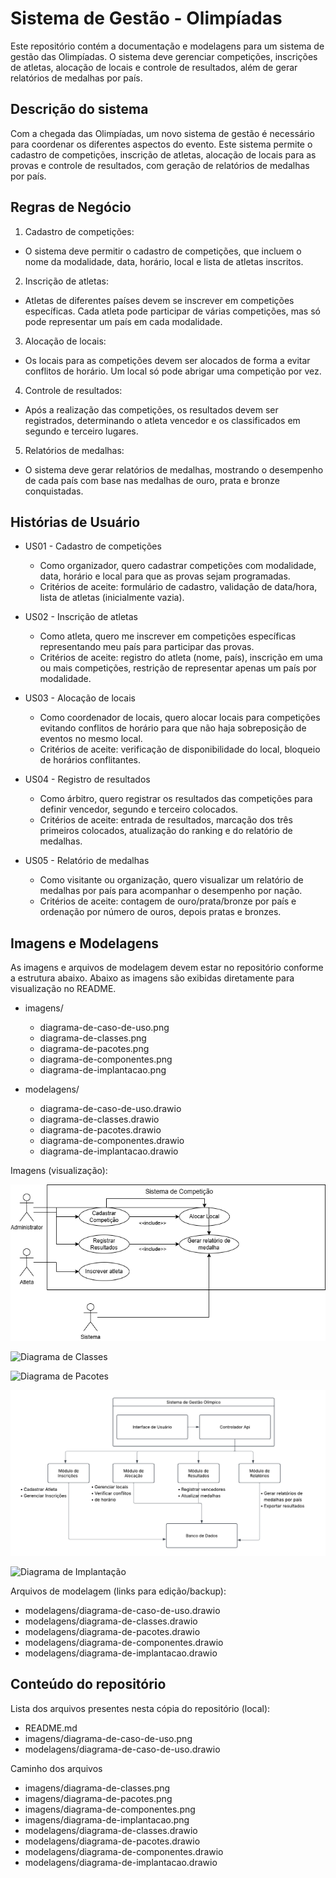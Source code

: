 # Sistema de Gestão - Olimpíadas

Este repositório contém a documentação e modelagens para um sistema de gestão das Olimpíadas. O sistema deve gerenciar competições, inscrições de atletas, alocação de locais e controle de resultados, além de gerar relatórios de medalhas por país.

## Descrição do sistema

Com a chegada das Olimpíadas, um novo sistema de gestão é necessário para coordenar os diferentes aspectos do evento. Este sistema permite o cadastro de competições, inscrição de atletas, alocação de locais para as provas e controle de resultados, com geração de relatórios de medalhas por país.

## Regras de Negócio

1. Cadastro de competições:
  - O sistema deve permitir o cadastro de competições, que incluem o nome da modalidade, data, horário, local e lista de atletas inscritos.
2. Inscrição de atletas:
  - Atletas de diferentes países devem se inscrever em competições específicas. Cada atleta pode participar de várias competições, mas só pode representar um país em cada modalidade.
3. Alocação de locais:
  - Os locais para as competições devem ser alocados de forma a evitar conflitos de horário. Um local só pode abrigar uma competição por vez.
4. Controle de resultados:
  - Após a realização das competições, os resultados devem ser registrados, determinando o atleta vencedor e os classificados em segundo e terceiro lugares.
5. Relatórios de medalhas:
  - O sistema deve gerar relatórios de medalhas, mostrando o desempenho de cada país com base nas medalhas de ouro, prata e bronze conquistadas.

## Histórias de Usuário

- US01 - Cadastro de competições
  - Como organizador, quero cadastrar competições com modalidade, data, horário e local para que as provas sejam programadas.
  - Critérios de aceite: formulário de cadastro, validação de data/hora, lista de atletas (inicialmente vazia).

- US02 - Inscrição de atletas
  - Como atleta, quero me inscrever em competições específicas representando meu país para participar das provas.
  - Critérios de aceite: registro do atleta (nome, país), inscrição em uma ou mais competições, restrição de representar apenas um país por modalidade.

- US03 - Alocação de locais
  - Como coordenador de locais, quero alocar locais para competições evitando conflitos de horário para que não haja sobreposição de eventos no mesmo local.
  - Critérios de aceite: verificação de disponibilidade do local, bloqueio de horários conflitantes.

- US04 - Registro de resultados
  - Como árbitro, quero registrar os resultados das competições para definir vencedor, segundo e terceiro colocados.
  - Critérios de aceite: entrada de resultados, marcação dos três primeiros colocados, atualização do ranking e do relatório de medalhas.

- US05 - Relatório de medalhas
  - Como visitante ou organização, quero visualizar um relatório de medalhas por país para acompanhar o desempenho por nação.
  - Critérios de aceite: contagem de ouro/prata/bronze por país e ordenação por número de ouros, depois pratas e bronzes.

## Imagens e Modelagens

As imagens e arquivos de modelagem devem estar no repositório conforme a estrutura abaixo. Abaixo as imagens são exibidas diretamente para visualização no README.

- imagens/
  - diagrama-de-caso-de-uso.png  
  - diagrama-de-classes.png     
  - diagrama-de-pacotes.png     
  - diagrama-de-componentes.png 
  - diagrama-de-implantacao.png 

- modelagens/
  - diagrama-de-caso-de-uso.drawio 
  - diagrama-de-classes.drawio    
  - diagrama-de-pacotes.drawio    
  - diagrama-de-componentes.drawio
  - diagrama-de-implantacao.drawio

Imagens (visualização):

![Diagrama de Caso de Uso](imagens/diagrama-de-caso-de-uso.png)

![Diagrama de Classes](imagens/diagrama-de-classes.png)

![Diagrama de Pacotes](imagens/diagrama-de-pacotes.png)

![Diagrama de Componentes](imagens/diagrama-de-componentes.png)

![Diagrama de Implantação](imagens/diagrama-de-implantacao.png)

Arquivos de modelagem (links para edição/backup):

- modelagens/diagrama-de-caso-de-uso.drawio
- modelagens/diagrama-de-classes.drawio
- modelagens/diagrama-de-pacotes.drawio
- modelagens/diagrama-de-componentes.drawio
- modelagens/diagrama-de-implantacao.drawio

## Conteúdo do repositório

Lista dos arquivos presentes nesta cópia do repositório (local):

- README.md
- imagens/diagrama-de-caso-de-uso.png
- modelagens/diagrama-de-caso-de-uso.drawio

Caminho dos arquivos

- imagens/diagrama-de-classes.png
- imagens/diagrama-de-pacotes.png
- imagens/diagrama-de-componentes.png
- imagens/diagrama-de-implantacao.png
- modelagens/diagrama-de-classes.drawio
- modelagens/diagrama-de-pacotes.drawio
- modelagens/diagrama-de-componentes.drawio
- modelagens/diagrama-de-implantacao.drawio
